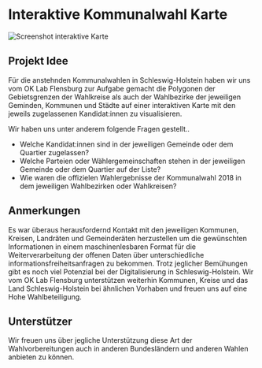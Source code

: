 # Interaktive Kommunalwahl Karte

![Screenshot interaktive Karte](https://github.com/oklabflensburg/open-local-elections-map/blob/ca0a19e10c07cc4dfdf909315956971d28a7c605/open-local-elections-map.png)


## Projekt Idee

Für die anstehnden Kommunalwahlen in Schleswig-Holstein haben wir uns vom OK Lab Flensburg zur Aufgabe gemacht die Polygonen der Gebietsgrenzen der Wahlkreise als auch der Wahlbezirke der jeweiligen Geminden, Kommunen und Städte auf einer interaktiven Karte mit den jeweils zugelassenen Kandidat:innen zu visualisieren.

Wir haben uns unter anderem folgende Fragen gestellt..

- Welche Kandidat:innen sind in der jeweiligen Gemeinde oder dem Quartier zugelassen?
- Welche Parteien oder Wählergemeinschaften stehen in der jeweiligen Gemeinde oder dem Quartier auf der Liste?
- Wie waren die offizielen Wahlergebnisse der Kommunalwahl 2018 in dem jeweiligen Wahlbezirken oder Wahlkreisen?


## Anmerkungen

Es war überaus herausfordernd Kontakt mit den jeweiligen Kommunen, Kreisen, Landräten und Gemeinderäten herzustellen um die gewünschten Informationen in einem maschinenlesbaren Format für die Weiterverarbeitung der offenen Daten über unterschiedliche informationsfreiheitsanfragen zu bekommen. Trotz jeglicher Bemühungen gibt es noch viel Potenzial bei der Digitalisierung in Schleswig-Holstein. Wir vom OK Lab Flensburg unterstützen weiterhin Kommunen, Kreise und das Land Schleswig-Holstein bei ähnlichen Vorhaben und freuen uns auf eine Hohe Wahlbeteiligung.


## Unterstützer

Wir freuen uns über jegliche Unterstützung diese Art der Wahlvorbereitungen auch in anderen Bundesländern und anderen Wahlen anbieten zu können.
